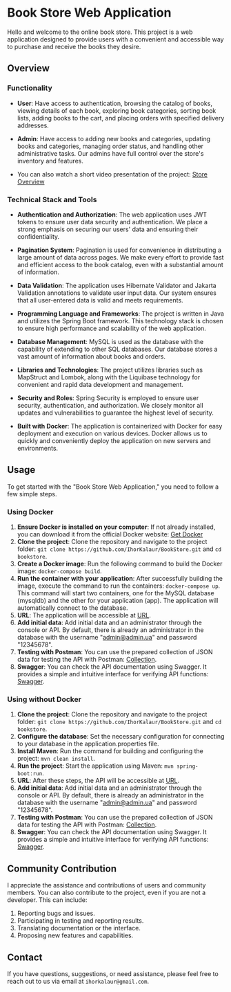 # Book Store Web Application

Hello and welcome to the online book store. This project is a web application designed to provide users with a convenient and accessible way to purchase and receive the books they desire.

## Overview

### Functionality

- **User**: Have access to authentication, browsing the catalog of books, viewing details of each book, exploring book categories, sorting book lists, adding books to the cart, and placing orders with specified delivery addresses.

- **Admin**: Have access to adding new books and categories, updating books and categories, managing order status, and handling other administrative tasks. Our admins have full control over the store's inventory and features.

- You can also watch a short video presentation of the project: [Store Overview](https://www.loom.com/share/28eb2fac38354307b9b1f1358581d13c)

### Technical Stack and Tools

- **Authentication and Authorization**: The web application uses JWT tokens to ensure user data security and authentication. We place a strong emphasis on securing our users' data and ensuring their confidentiality.

- **Pagination System**: Pagination is used for convenience in distributing a large amount of data across pages. We make every effort to provide fast and efficient access to the book catalog, even with a substantial amount of information.

- **Data Validation**: The application uses Hibernate Validator and Jakarta Validation annotations to validate user input data. Our system ensures that all user-entered data is valid and meets requirements.

- **Programming Language and Frameworks**: The project is written in Java and utilizes the Spring Boot framework. This technology stack is chosen to ensure high performance and scalability of the web application.

- **Database Management**: MySQL is used as the database with the capability of extending to other SQL databases. Our database stores a vast amount of information about books and orders.

- **Libraries and Technologies**: The project utilizes libraries such as MapStruct and Lombok, along with the Liquibase technology for convenient and rapid data development and management.

- **Security and Roles**: Spring Security is employed to ensure user security, authentication, and authorization. We closely monitor all updates and vulnerabilities to guarantee the highest level of security.

- **Built with Docker**: The application is containerized with Docker for easy deployment and execution on various devices. Docker allows us to quickly and conveniently deploy the application on new servers and environments.

## Usage

To get started with the "Book Store Web Application," you need to follow a few simple steps.

### Using Docker

1. **Ensure Docker is installed on your computer**: If not already installed, you can download it from the official Docker website: [Get Docker](https://www.docker.com/get-started)
2. **Clone the project**: Clone the repository and navigate to the project folder: `git clone https://github.com/IhorKalaur/BookStore.git` and `cd bookstore`.
3. **Create a Docker image**: Run the following command to build the Docker image: `docker-compose build`.
4. **Run the container with your application**: After successfully building the image, execute the command to run the containers: `docker-compose up`. This command will start two containers, one for the MySQL database (mysqldb) and the other for your application (app). The application will automatically connect to the database.
5. **URL**: The application will be accessible at [URL](http://localhost:8081/api).
6. **Add initial data**: Add initial data and an administrator through the console or API. By default, there is already an administrator in the database with the username "admin@admin.ua" and password "12345678".
7. **Testing with Postman**: You can use the prepared collection of JSON data for testing the API with Postman: [Collection](BookStoreApp.postman_collection.json).
8. **Swagger**: You can check the API documentation using Swagger. It provides a simple and intuitive interface for verifying API functions: [Swagger](http://localhost:8081/api/swagger-ui/index.html).

### Using without Docker

1. **Clone the project**: Clone the repository and navigate to the project folder: `git clone https://github.com/IhorKalaur/BookStore.git` and `cd bookstore`.
2. **Configure the database**: Set the necessary configuration for connecting to your database in the application.properties file.
3. **Install Maven**: Run the command for building and configuring the project: `mvn clean install`.
4. **Run the project**: Start the application using Maven: `mvn spring-boot:run`.
5. **URL**: After these steps, the API will be accessible at [URL](http://localhost:8080/api).
6. **Add initial data**: Add initial data and an administrator through the console or API. By default, there is already an administrator in the database with the username "admin@admin.ua" and password "12345678".
7. **Testing with Postman**: You can use the prepared collection of JSON data for testing the API with Postman: [Collection](BookStoreApp.postman_collection.json).
8. **Swagger**: You can check the API documentation using Swagger. It provides a simple and intuitive interface for verifying API functions: [Swagger](http://localhost:8080/api/swagger-ui/index.html).

## Community Contribution

I appreciate the assistance and contributions of users and community members. You can also contribute to the project, even if you are not a developer. This can include:

1. Reporting bugs and issues.
2. Participating in testing and reporting results.
3. Translating documentation or the interface.
4. Proposing new features and capabilities.

## Contact

If you have questions, suggestions, or need assistance, please feel free to reach out to us via email at `ihorkalaur@gmail.com`.

